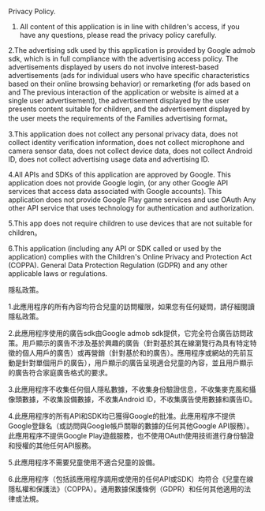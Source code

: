 Privacy Policy.
1. All content of this application is in line with children's access, if you have any questions, please read the privacy policy carefully.

2.The advertising sdk used by this application is provided by Google admob sdk, which is in full compliance with the advertising access policy. The advertisements displayed by users do not involve interest-based advertisements (ads for individual users who have specific characteristics based on their online browsing behavior) or remarketing (for ads based on and The previous interaction of the application or website is aimed at a single user advertisement), the advertisement displayed by the user presents content suitable for children, and the advertisement displayed by the user meets the requirements of the Families advertising format。

3.This application does not collect any personal privacy data, does not collect identity verification information, does not collect microphone and camera sensor data, does not collect device data, does not collect Android ID, does not collect advertising usage data and advertising ID.

4.All APIs and SDKs of this application are approved by Google. This application does not provide Google login, (or any other Google API services that access data associated with Google accounts). This application does not provide Google Play game services and use OAuth Any other API service that uses technology for authentication and authorization.

5.This app does not require children to use devices that are not suitable for children。

6.This application (including any API or SDK called or used by the application) complies with the Children's Online Privacy and Protection Act (COPPA). General Data Protection Regulation (GDPR) and any other applicable laws or regulations.

隱私政策。

1.此應用程序的所有內容均符合兒童的訪問權限，如果您有任何疑問，請仔細閱讀隱私政策。

2.此應用程序使用的廣告sdk由Google admob sdk提供，它完全符合廣告訪問政策。用戶顯示的廣告不涉及基於興趣的廣告（針對基於其在線瀏覽行為具有特定特徵的個人用戶的廣告）或再營銷（針對基於和的廣告）。應用程序或網站的先前互動是針對單個用戶的廣告），用戶顯示的廣告呈現適合兒童的內容，並且用戶顯示的廣告符合家庭廣告格式的要求。

3.此應用程序不收集任何個人隱私數據，不收集身份驗證信息，不收集麥克風和攝像頭數據，不收集設備數據，不收集Android ID，不收集廣告使用數據和廣告ID。

4.此應用程序的所有API和SDK均已獲得Google的批准。此應用程序不提供Google登錄名（或訪問與Google帳戶關聯的數據的任何其他Google API服務）。此應用程序不提供Google Play遊戲服務，也不使用OAuth使用技術進行身份驗證和授權的其他任何API服務。

5.此應用程序不需要兒童使用不適合兒童的設備。

6.此應用程序（包括該應用程序調用或使用的任何API或SDK）均符合《兒童在線隱私權和保護法》（COPPA）。通用數據保護條例（GDPR）和任何其他適用的法律或法規。
